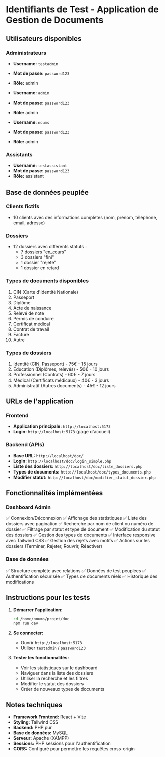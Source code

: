 # Identifiants de Test - Application de Gestion de Documents

## Utilisateurs disponibles

### Administrateurs
- **Username:** `testadmin`
- **Mot de passe:** `password123`
- **Rôle:** admin

- **Username:** `admin`
- **Mot de passe:** `password123`
- **Rôle:** admin

- **Username:** `noums`
- **Mot de passe:** `password123`
- **Rôle:** admin

### Assistants
- **Username:** `testassistant`
- **Mot de passe:** `password123`
- **Rôle:** assistant

## Base de données peuplée

### Clients fictifs
- 10 clients avec des informations complètes (nom, prénom, téléphone, email, adresse)

### Dossiers
- 12 dossiers avec différents statuts :
  - 7 dossiers "en_cours"
  - 3 dossiers "fini"
  - 1 dossier "rejete"
  - 1 dossier en retard

### Types de documents disponibles
1. CIN (Carte d'Identité Nationale)
2. Passeport
3. Diplôme
4. Acte de naissance
5. Relevé de note
6. Permis de conduire
7. Certificat médical
8. Contrat de travail
9. Facture
10. Autre

### Types de dossiers
1. Identité (CIN, Passeport) - 75€ - 15 jours
2. Éducation (Diplômes, relevés) - 50€ - 10 jours
3. Professionnel (Contrats) - 60€ - 7 jours
4. Médical (Certificats médicaux) - 40€ - 3 jours
5. Administratif (Autres documents) - 45€ - 12 jours

## URLs de l'application

### Frontend
- **Application principale:** `http://localhost:5173`
- **Login:** `http://localhost:5173` (page d'accueil)

### Backend (APIs)
- **Base URL:** `http://localhost/doc/`
- **Login:** `http://localhost/doc/login_simple.php`
- **Liste des dossiers:** `http://localhost/doc/liste_dossiers.php`
- **Types de documents:** `http://localhost/doc/types_documents.php`
- **Modifier statut:** `http://localhost/doc/modifier_statut_dossier.php`

## Fonctionnalités implémentées

### Dashboard Admin
✅ Connexion/Déconnexion
✅ Affichage des statistiques
✅ Liste des dossiers avec pagination
✅ Recherche par nom de client ou numéro de dossier
✅ Filtrage par statut et type de document
✅ Modification du statut des dossiers
✅ Gestion des types de documents
✅ Interface responsive avec Tailwind CSS
✅ Gestion des rejets avec motifs
✅ Actions sur les dossiers (Terminer, Rejeter, Rouvrir, Réactiver)

### Base de données
✅ Structure complète avec relations
✅ Données de test peuplées
✅ Authentification sécurisée
✅ Types de documents réels
✅ Historique des modifications

## Instructions pour les tests

1. **Démarrer l'application:**
   ```bash
   cd /home/noums/projet/doc
   npm run dev
   ```

2. **Se connecter:**
   - Ouvrir `http://localhost:5173`
   - Utiliser `testadmin` / `password123`

3. **Tester les fonctionnalités:**
   - Voir les statistiques sur le dashboard
   - Naviguer dans la liste des dossiers
   - Utiliser la recherche et les filtres
   - Modifier le statut des dossiers
   - Créer de nouveaux types de documents

## Notes techniques

- **Framework Frontend:** React + Vite
- **Styling:** Tailwind CSS
- **Backend:** PHP pur
- **Base de données:** MySQL
- **Serveur:** Apache (XAMPP)
- **Sessions:** PHP sessions pour l'authentification
- **CORS:** Configuré pour permettre les requêtes cross-origin

